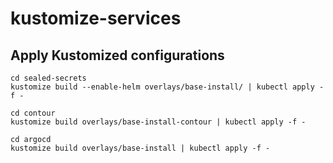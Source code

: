 # kustomize-services


## Apply Kustomized configurations

```shell
cd sealed-secrets
kustomize build --enable-helm overlays/base-install/ | kubectl apply -f -

cd contour
kustomize build overlays/base-install-contour | kubectl apply -f -

cd argocd
kustomize build overlays/base-install | kubectl apply -f -
```